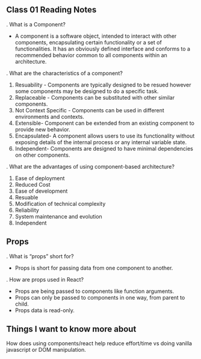 ## Class 01 Reading Notes

. What is a Component?
- A component is a software object, intended to interact with other components, encapsulating certain functionality or a set of functionalities. It has an obviously defined interface and conforms to a recommended behavior common to all components within an architecture.


. What are the characteristics of a component?
1. Resuability - Components are typically designed to be resued however some components may be designed to do a specific task.
2. Replaceable - Components can be substituted with other similar components.
3. Not Context Specific - Components can be used in different environments and contexts.
4. Extensible- Component can be extended from an existing component to provide new behavior.
5. Encapsulated- A component allows users to use its functionality without exposing details of the internal process or any internal variable state.
5. Independent- Components are designed to have minimal dependencies on other components.

. What are the advantages of using component-based architecture?
1. Ease of deployment
2. Reduced Cost
3. Ease of development
4. Resuable
5. Modification of technical complexity
6. Reliability
7. System maintenance and evolution
8. Independent


## Props

. What is “props” short for?
- Props is short for passing data from one component to another.

. How are props used in React?
- Props are being passed to components like function arguments.
- Props can only be passed to components in one way, from parent to child.
- Props data is read-only.

## Things I want to know more about

How does using components/react help reduce effort/time  vs doing vanilla javascript or DOM manipulation. 